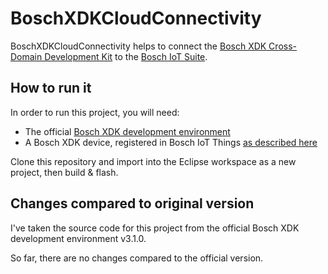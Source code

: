 # BoschXDKCloudConnectivity

BoschXDKCloudConnectivity helps to connect the [Bosch XDK Cross-Domain Development Kit](http://xdk.io) to the [Bosch IoT Suite](https://www.bosch-iot-suite.com). 

## How to run it

In order to run this project, you will need:

- The official [Bosch XDK development environment](https://xdk.bosch-connectivity.com/software-downloads)
- A Bosch XDK device, registered in Bosch IoT Things [as described here](http://xdk.io/cloud)

Clone this repository and import into the Eclipse workspace as a new project, then build & flash.

## Changes compared to original version

I've taken the source code for this project from the official Bosch XDK development environment v3.1.0. 

So far, there are no changes compared to the official version.


